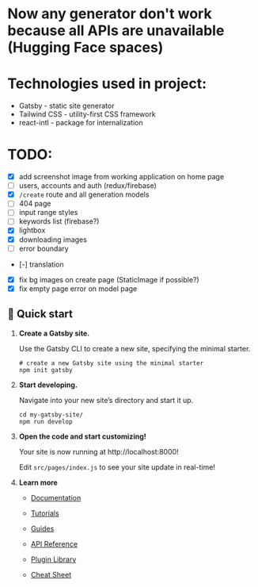 # Now any generator don't work because all APIs are unavailable (Hugging Face spaces)

# Technologies used in project:

- Gatsby - static site generator
- Tailwind CSS - utility-first CSS framework
- react-intl - package for internalization

# TODO:

- [x] add screenshot image from working application on home page
- [ ] users, accounts and auth (redux/firebase)
- [x] `/create` route and all generation models
- [ ] 404 page
- [ ] input range styles
- [ ] keywords list (firebase?)
- [x] lightbox
- [x] downloading images
- [ ] error boundary
- [-] translation
- [x] fix bg images on create page (StaticImage if possible?)
- [x] fix empty page error on model page

## 🚀 Quick start

1.  **Create a Gatsby site.**

    Use the Gatsby CLI to create a new site, specifying the minimal starter.

    ```shell
    # create a new Gatsby site using the minimal starter
    npm init gatsby
    ```

2.  **Start developing.**

    Navigate into your new site’s directory and start it up.

    ```shell
    cd my-gatsby-site/
    npm run develop
    ```

3.  **Open the code and start customizing!**

    Your site is now running at http://localhost:8000!

    Edit `src/pages/index.js` to see your site update in real-time!

4.  **Learn more**

    - [Documentation](https://www.gatsbyjs.com/docs/?utm_source=starter&utm_medium=readme&utm_campaign=minimal-starter)

    - [Tutorials](https://www.gatsbyjs.com/tutorial/?utm_source=starter&utm_medium=readme&utm_campaign=minimal-starter)

    - [Guides](https://www.gatsbyjs.com/tutorial/?utm_source=starter&utm_medium=readme&utm_campaign=minimal-starter)

    - [API Reference](https://www.gatsbyjs.com/docs/api-reference/?utm_source=starter&utm_medium=readme&utm_campaign=minimal-starter)

    - [Plugin Library](https://www.gatsbyjs.com/plugins?utm_source=starter&utm_medium=readme&utm_campaign=minimal-starter)

    - [Cheat Sheet](https://www.gatsbyjs.com/docs/cheat-sheet/?utm_source=starter&utm_medium=readme&utm_campaign=minimal-starter)
